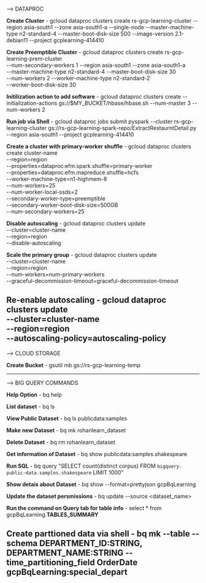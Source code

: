--> DATAPROC

**Create Cluster** - gcloud dataproc clusters create rs-gcp-learning-cluster --region asia-south1 --zone asia-south1-a --single-node --master-machine-type n2-standard-4 --master-boot-disk-size 500 --image-version 2.1-debian11 --project gcplearning-414410

**Create Preemptible Cluster** - gcloud dataproc clusters create rs-gcp-learning-prem-cluster \
--num-secondary-workers 1 --region asia-south1 --zone asia-south1-a \
--master-machine-type n2-standard-4 --master-boot-disk-size 30 \
--num-workers 2 --worker-machine-type n2-standard-2 \
--worker-boot-disk-size 30

**Initilization action to add software** - gcloud dataproc clusters create <cluster name> --initialization-actions gs://$MY_BUCKET/hbase/hbase.sh --num-master 3 --num-workers 2

**Run job via Shell** - gcloud dataproc jobs submit pyspark --cluster rs-gcp-learning-cluster gs://rs-gcp-learning-spark-repo/ExtractRestaurntDetail.py --region asia-south1 --project gcplearning-414410

**Create a cluster with primary-worker shuffle** - gcloud dataproc clusters create cluster-name \
    --region=region \
    --properties=dataproc:efm.spark.shuffle=primary-worker \
    --properties=dataproc:efm.mapreduce.shuffle=hcfs \
    --worker-machine-type=n1-highmem-8 \
    --num-workers=25 \
    --num-worker-local-ssds=2 \
    --secondary-worker-type=preemptible \
    --secondary-worker-boot-disk-size=500GB \
    --num-secondary-workers=25

**Disable autoscaling** - gcloud dataproc clusters update \
    --cluster=cluster-name \
    --region=region \
    --disable-autoscaling

**Scale the primary group** - gcloud dataproc clusters update \
    --cluster=cluster-name \
    --region=region \
    --num-workers=num-primary-workers \
    --graceful-decommission-timeout=graceful-decommission-timeout

**Re-enable autoscaling** - gcloud dataproc clusters update \
    --cluster=cluster-name \
    --region=region \
    --autoscaling-policy=autoscaling-policy
------------------------------------------------------------------------------------------------------------------------------------------------------------------------------------------------------------------------------------------------------------------------------------------------
--> CLOUD STORAGE

**Create Bucket** - gsutil mb gs://rs-gcp-learning-temp

------------------------------------------------------------------------------------------------------------------------------------------------------------------------------------------------------------------------------------------------------------------------------------------------
--> BIG QUERY COMMANDS

**Help Option** - bq help

**List dataset** - bq ls

**View Public Dataset** - bq ls publicdata:samples

**Make new Dataset** - bq mk rohanlearn_dataset

**Delete Dataset** - bq rm rohanlearn_dataset

**Get information of Dataset** - bq show publicdata:samples.shakespeare

**Run SQL** - bq query "SELECT count(distinct corpus) FROM `bigquery-public-data.samples.shakespeare` LIMIT 1000"

**Show detais about Dataset** - bq show --format=prettyjson gcpBqLearning

**Update the dataset persmissions** - bq update --source <json file> <dataset_name>

**Run the command on Query tab for table info** - select * from gcpBqLearning.__TABLES_SUMMARY__

**Create parttioned data via shell** - bq mk --table --schema DEPARTMENT_ID:STRING, DEPARTMENT_NAME:STRING --time_partitioning_field OrderDate gcpBqLearning:special_depart
------------------------------------------------------------------------------------------------------------------------------------------------------------------------------------------------------------------------------------------------------------------------------------------------
